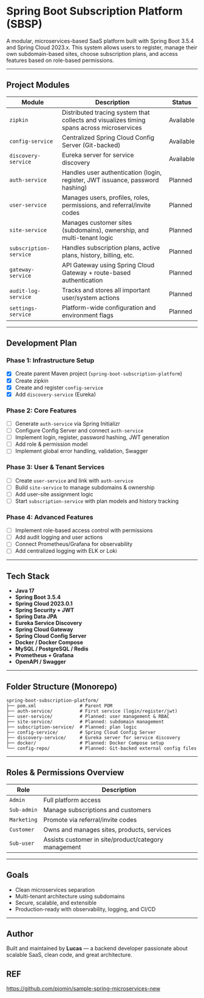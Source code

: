 # Spring Boot Subscription Platform (SBSP)

A modular, microservices-based SaaS platform built with Spring Boot 3.5.4 and Spring Cloud 2023.x. This system allows users to register, manage their own subdomain-based sites, choose subscription plans, and access features based on role-based permissions.

---

## Project Modules

| Module             | Description | Status |
|--------------------|-------------|--------|
| `zipkin`     | Distributed tracing system that collects and visualizes timing spans across microservices | Available |
| `config-service`   | Centralized Spring Cloud Config Server (Git-backed) | Available |
| `discovery-service`| Eureka server for service discovery | Available |
| `auth-service`     | Handles user authentication (login, register, JWT issuance, password hashing) | Planned |
| `user-service`     | Manages users, profiles, roles, permissions, and referral/invite codes | Planned |
| `site-service`     | Manages customer sites (subdomains), ownership, and multi-tenant logic | Planned |
| `subscription-service` | Handles subscription plans, active plans, history, billing, etc. | Planned |
| `gateway-service`  | API Gateway using Spring Cloud Gateway + route-based authentication | Planned |
| `audit-log-service`| Tracks and stores all important user/system actions | Planned |
| `settings-service` | Platform-wide configuration and environment flags | Planned |

---

## Development Plan

### Phase 1: Infrastructure Setup
- [x] Create parent Maven project (`spring-boot-subscription-platform`)
- [x] Create zipkin
- [x] Create and register `config-service`
- [x] Add `discovery-service` (Eureka)

### Phase 2: Core Features
- [ ] Generate `auth-service` via Spring Initializr
- [ ] Configure Config Server and connect `auth-service`
- [ ] Implement login, register, password hashing, JWT generation
- [ ] Add role & permission model
- [ ] Implement global error handling, validation, Swagger

### Phase 3: User & Tenant Services
- [ ] Create `user-service` and link with `auth-service`
- [ ] Build `site-service` to manage subdomains & ownership
- [ ] Add user-site assignment logic
- [ ] Start `subscription-service` with plan models and history tracking

### Phase 4: Advanced Features
- [ ] Implement role-based access control with permissions
- [ ] Add audit logging and user actions
- [ ] Connect Prometheus/Grafana for observability
- [ ] Add centralized logging with ELK or Loki

---

## Tech Stack

- **Java 17**
- **Spring Boot 3.5.4**
- **Spring Cloud 2023.0.1**
- **Spring Security + JWT**
- **Spring Data JPA**
- **Eureka Service Discovery**
- **Spring Cloud Gateway**
- **Spring Cloud Config Server**
- **Docker / Docker Compose**
- **MySQL / PostgreSQL / Redis**
- **Prometheus + Grafana**
- **OpenAPI / Swagger**

---

## Folder Structure (Monorepo)

```azure
spring-boot-subscription-platform/
├── pom.xml                # Parent POM
├── auth-service/          # First service (login/register/jwt)
├── user-service/          # Planned: user management & RBAC
├── site-service/          # Planned: subdomain management
├── subscription-service/  # Planned: plan logic
├── config-service/        # Spring Cloud Config Server
├── discovery-service/     # Eureka server for service discovery
├── docker/                # Planned: Docker Compose setup
└── config-repo/           # Planned: Git-backed external config files
```


---

## Roles & Permissions Overview

| Role         | Description |
|--------------|-------------|
| `Admin`      | Full platform access |
| `Sub-admin`  | Manage subscriptions and customers |
| `Marketing`  | Promote via referral/invite codes |
| `Customer`   | Owns and manages sites, products, services |
| `Sub-user`   | Assists customer in site/product/category management |

---

## Goals

- Clean microservices separation
- Multi-tenant architecture using subdomains
- Secure, scalable, and extensible
- Production-ready with observability, logging, and CI/CD

---

## Author

Built and maintained by **Lucas** — a backend developer passionate about scalable SaaS, clean code, and great architecture.

## REF
https://github.com/piomin/sample-spring-microservices-new